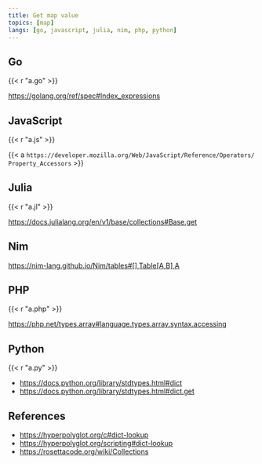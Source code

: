 ```yaml
---
title: Get map value
topics: [map]
langs: [go, javascript, julia, nim, php, python]
---
```


## Go

{{< r "a.go" >}}

<https://golang.org/ref/spec#Index_expressions>

## JavaScript

{{< r "a.js" >}}

{{< a `https://developer.mozilla.org/Web/JavaScript/Reference/Operators/
Property_Accessors` >}}

## Julia

{{< r "a.jl" >}}

<https://docs.julialang.org/en/v1/base/collections#Base.get>

## Nim

<https://nim-lang.github.io/Nim/tables#[],Table[A,B],A>

## PHP

{{< r "a.php" >}}

<https://php.net/types.array#language.types.array.syntax.accessing>

## Python

{{< r "a.py" >}}

- <https://docs.python.org/library/stdtypes.html#dict>
- <https://docs.python.org/library/stdtypes.html#dict.get>

## References

- <https://hyperpolyglot.org/c#dict-lookup>
- <https://hyperpolyglot.org/scripting#dict-lookup>
- <https://rosettacode.org/wiki/Collections>
